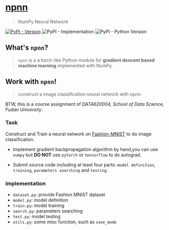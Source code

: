 # [npnn](https://pypi.org/project/npnn/0.0.1/)
> NumPy Neural Network

[![PyPI - Version](https://img.shields.io/pypi/v/npnn)](https://pypi.org/project/npnn/0.0.1/)
![PyPI - Implementation](https://img.shields.io/pypi/implementation/npnn)
![PyPI - Python Version](https://img.shields.io/pypi/pyversions/npnn)
<!-- ![PyPI - Downloads](https://img.shields.io/pypi/dm/npnn) -->


## What's `npnn`?
> `npnn` is a a torch-like Python module for **gradient descent based machine learning** implemented with NumPy. 


## Work with `npnn`!
> construct a image classification neural network with npnn

BTW, this is a course assignment of *DATA620004, School of Data Science, Fudan University*.

### Task
Construct and Train a neural network on [Fashion-MNIST](https://github.com/zalandoresearch/fashion-mnist) to do image classification.

- Implement gradient backpropagation algorithm by hand,you can use `numpy` but **DO NOT** use `pytorch` or `tensorflow` to do autograd.

- Submit source code including at least four parts: `model definition`, `training`, `parameters searching` and `testing`.

### Implementation

- `dataset.py`: provide Fashion MNIST dataset
- `model.py`: model definition
- `train.py`: model training
- `search.py`: parameters searching
- `test.py`: model testing
- `utils.py`: some misc function, such as `save_mode`